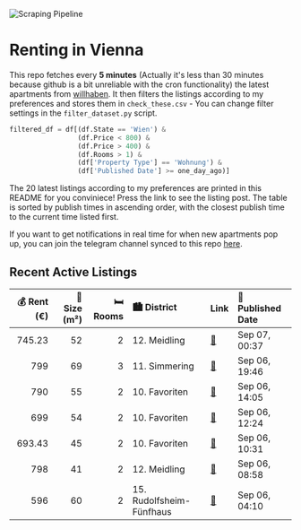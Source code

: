 ![Scraping Pipeline](https://github.com/AthomsG/renting-in-vienna/actions/workflows/run_pipeline.yml/badge.svg)


# Renting in Vienna

This repo fetches every **5 minutes** (Actually it's less than 30 minutes because github is a bit unreliable with the cron functionality) the latest apartments from [willhaben](https://www.willhaben.at/).
It then filters the listings according to my preferences and stores them in `check_these.csv` - You can change filter settings in the `filter_dataset.py` script.

```python
filtered_df = df[(df.State == 'Wien') & 
                 (df.Price < 800) &
                 (df.Price > 400) &
                 (df.Rooms > 1) &
                 (df['Property Type'] == 'Wohnung') &
                 (df['Published Date'] >= one_day_ago)]
```

The 20 latest listings according to my preferences are printed in this README for you conviniece! Press the link to see the listing post.
The table is sorted by publish times in ascending order, with the closest publish time to the current time listed first.

If you want to get notifications in real time for when new apartments pop up, you can join the telegram channel synced to this repo [here](https://t.me/+1HPAYOf5BSsyNTlk).

## Recent Active Listings

|   💰 Rent (€) |   📏 Size (m²) |   🛏️ Rooms | 🏙️ District              | Link                                                                                                                                                                                                                        | 📅 Published Date   |
|-------------:|--------------:|-----------:|:-------------------------|:----------------------------------------------------------------------------------------------------------------------------------------------------------------------------------------------------------------------------|:-------------------|
|       745.23 |            52 |          2 | 12. Meidling             | [🔗](https://www.willhaben.at/iad/immobilien/d/mietwohnungen/wien/wien-1120-meidling/supersch%C3%B6n-und-unbefristet-1354997443/)                                                                                            | Sep 07, 00:37      |
|       799    |            69 |          3 | 11. Simmering            | [🔗](https://www.willhaben.at/iad/immobilien/d/mietwohnungen/wien/wien-1110-simmering/gro%C3%9Fz%C3%BCgige-altbauwohnung-1532349994/)                                                                                        | Sep 06, 19:46      |
|       790    |            55 |          2 | 10. Favoriten            | [🔗](https://www.willhaben.at/iad/immobilien/d/mietwohnungen/wien/wien-1100-favoriten/moderne-&-helle-ca.-55-m%C2%B2-grosse-2-zimmer-wohnung-mit-einbauk%C3%BCche-lift-keller-nahe-u1-reumannplatz-zu-mieten%21-1747091744/) | Sep 06, 14:05      |
|       699    |            54 |          2 | 10. Favoriten            | [🔗](https://www.willhaben.at/iad/immobilien/d/mietwohnungen/wien/wien-1100-favoriten/sehr-helle---s%C3%BCdseitige---2-zimmer-wohnung-im-3.-stock-ohne-lift---bitte-nur-schriftlich-anfragen-2068826168/)                    | Sep 06, 12:24      |
|       693.43 |            45 |          2 | 10. Favoriten            | [🔗](https://www.willhaben.at/iad/immobilien/d/mietwohnungen/wien/wien-1100-favoriten/%28reserviert%29-generalsanierte-altbauwohnung-in-ruhiger-lage-2095283889/)                                                            | Sep 06, 10:31      |
|       798    |            41 |          2 | 12. Meidling             | [🔗](https://www.willhaben.at/iad/immobilien/d/mietwohnungen/wien/wien-1120-meidling/moderne-ruhige-wohnung-mit-balkon-1070612320/)                                                                                          | Sep 06, 08:58      |
|       596    |            60 |          2 | 15. Rudolfsheim-Fünfhaus | [🔗](https://www.willhaben.at/iad/immobilien/d/mietwohnungen/wien/wien-1150-rudolfsheim-f%C3%BCnfhaus/direktvergabe-wiener-wohnen---gemeindewohnung-2-zimmer-1064563317/)                                                    | Sep 06, 04:10      |
